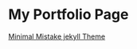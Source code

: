 # My Portfolio Page
[Minimal Mistake jekyll Theme]([https://website-name.com](https://github.com/mmistakes/minimal-mistakes/blob/master/README.md))

